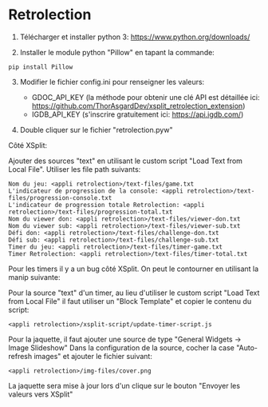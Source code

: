 # Retrolection

1. Télécharger et installer python 3:
https://www.python.org/downloads/

2. Installer le module python "Pillow" en tapant la commande:
```
pip install Pillow
```

3. Modifier le fichier config.ini pour renseigner les valeurs:
   - GDOC_API_KEY (la méthode pour obtenir une clé API est détaillée ici: https://github.com/ThorAsgardDev/xsplit_retrolection_extension)
   - IGDB_API_KEY (s'inscrire gratuitement ici: https://api.igdb.com/)

4. Double cliquer sur le fichier "retrolection.pyw"


Côté XSplit:

Ajouter des sources "text" en utilisant le custom script "Load Text from Local File".
Utiliser les file path suivants:

```
Nom du jeu: <appli retrolection>/text-files/game.txt
L'indicateur de progression de la console: <appli retrolection>/text-files/progression-console.txt
L'indicateur de progression totale Retrolection: <appli retrolection>/text-files/progression-total.txt
Nom du viewer don: <appli retrolection>/text-files/viewer-don.txt
Nom du viewer sub: <appli retrolection>/text-files/viewer-sub.txt
Défi don: <appli retrolection>/text-files/challenge-don.txt
Défi sub: <appli retrolection>/text-files/challenge-sub.txt
Timer du jeu: <appli retrolection>/text-files/timer-game.txt
Timer Retrolection: <appli retrolection>/text-files/timer-total.txt
```

Pour les timers il y a un bug côté XSplit. On peut le contourner en utilisant la manip suivante:

Pour la source "text" d'un timer, au lieu d'utiliser le custom script "Load Text from Local File" il faut utiliser un "Block Template" et copier le contenu du script:
```
<appli retrolection>/xsplit-script/update-timer-script.js
```

Pour la jaquette, il faut ajouter une source de type "General Widgets -> Image Slideshow"
Dans la configuration de la source, cocher la case "Auto-refresh images" et ajouter le fichier suivant:

```
<appli retrolection>/img-files/cover.png
```

La jaquette sera mise à jour lors d'un clique sur le bouton "Envoyer les valeurs vers XSplit"
